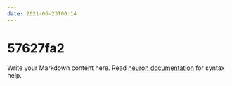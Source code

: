 ```yaml
---
date: 2021-06-23T00:14
---
```


# 57627fa2

Write your Markdown content here. Read [neuron documentation](https://neuron.zettel.page/2011404.html) for syntax help.

